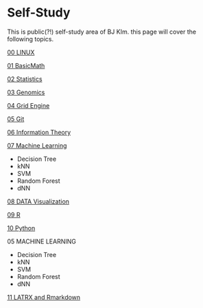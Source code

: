 # Self-Study

This is public(?!) self-study area of BJ KIm. this page will cover the following topics.

[00 LINUX](./00LINUX)

[01 BasicMath](./01BASICMATH)

[02 Statistics](./02Statistics)

[03 Genomics](./03Genomics)

[04 Grid Engine](./04GridEngine) 

[05 Git](./05GIT)

[06 Information Theory](./06INFOTHEORY)

[07 Machine Learning](./07MachineLearning)
  
  - Decision Tree
  - kNN 
  - SVM
  - Random Forest
  - dNN

[08 DATA Visualization](./08DATAVISUALIZATION)

[09 R](./09R)

[10 Python](./10PYTHON)

05 MACHINE LEARNING
  - Decision Tree
  - kNN
  - SVM
  - Random Forest
  - dNN

[11 LATRX and Rmarkdown](./11LATEX)
